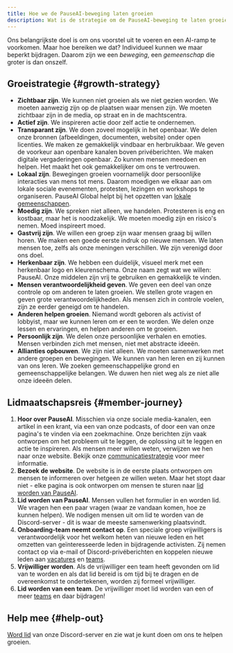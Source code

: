 ```yaml
---
title: Hoe we de PauseAI-beweging laten groeien
description: Wat is de strategie om de PauseAI-beweging te laten groeien?
---
```

 <!-- end of frontmatter metadata, dashes above need to stay -->

Ons belangrijkste doel is om ons voorstel uit te voeren en een AI-ramp te voorkomen.
Maar hoe bereiken we dat?
Individueel kunnen we maar beperkt bijdragen.
Daarom zijn we een _beweging_, een _gemeenschap_ die groter is dan onszelf.

## Groeistrategie {#growth-strategy}

- **Zichtbaar zijn**. We kunnen niet groeien als we niet gezien worden. We moeten aanwezig zijn op de plaatsen waar mensen zijn. We moeten zichtbaar zijn in de media, op straat en in de machtscentra.
- **Actief zijn**. We inspireren actie door zelf actie te ondernemen.
- **Transparant zijn**. We doen zoveel mogelijk in het openbaar. We delen onze bronnen (afbeeldingen, documenten, website) onder open licenties. We maken ze gemakkelijk vindbaar en herbruikbaar. We geven de voorkeur aan openbare kanalen boven privéberichten. We maken digitale vergaderingen openbaar. Zo kunnen mensen meedoen en helpen. Het maakt het ook gemakkelijker om ons te vertrouwen.
- **Lokaal zijn**. Bewegingen groeien voornamelijk door persoonlijke interacties van mens tot mens. Daarom moedigen we elkaar aan om lokale sociale evenementen, protesten, lezingen en workshops te organiseren. PauseAI Global helpt bij het opzetten van [lokale gemeenschappen](/communities).
- **Moedig zijn**. We spreken niet alleen, we handelen. Protesteren is eng en kostbaar, maar het is noodzakelijk. We moeten moedig zijn en risico's nemen. Moed inspireert moed.
- **Gastvrij zijn**. We willen een groep zijn waar mensen graag bij willen horen. We maken een goede eerste indruk op nieuwe mensen. We laten mensen toe, zelfs als onze meningen verschillen. We zijn verenigd door ons doel.
- **Herkenbaar zijn**. We hebben een duidelijk, visueel merk met een herkenbaar logo en kleurenschema. Onze naam zegt wat we willen: PauseAI. Onze middelen zijn vrij te gebruiken en gemakkelijk te vinden.
- **Mensen verantwoordelijkheid geven**. We geven een deel van onze controle op om anderen te laten groeien. We stellen grote vragen en geven grote verantwoordelijkheden. Als mensen zich in controle voelen, zijn ze eerder geneigd om te handelen.
- **Anderen helpen groeien**. Niemand wordt geboren als activist of lobbyist, maar we kunnen leren om er een te worden. We delen onze lessen en ervaringen, en helpen anderen om te groeien.
- **Persoonlijk zijn**. We delen onze persoonlijke verhalen en emoties. Mensen verbinden zich met mensen, niet met abstracte ideeën.
- **Allianties opbouwen**. We zijn niet alleen. We moeten samenwerken met andere groepen en bewegingen. We kunnen van hen leren en zij kunnen van ons leren. We zoeken gemeenschappelijke grond en gemeenschappelijke belangen. We duwen hen niet weg als ze niet alle onze ideeën delen.

## Lidmaatschapsreis {#member-journey}

1. **Hoor over PauseAI**. Misschien via onze sociale media-kanalen, een artikel in een krant, via een van onze podcasts, of door een van onze pagina's te vinden via een zoekmachine. Onze berichten zijn vaak ontworpen om het probleem uit te leggen, de oplossing uit te leggen en actie te inspireren. Als mensen meer willen weten, verwijzen we hen naar onze website. Bekijk onze [communicatiestrategie](/communication-strategy) voor meer informatie.
1. **Bezoek de website**. De website is in de eerste plaats ontworpen om mensen te informeren over hetgeen ze willen weten. Maar het stopt daar niet - elke pagina is ook ontworpen om mensen te sturen naar [lid worden van PauseAI](/join).
1. **Lid worden van PauseAI**. Mensen vullen het formulier in en worden lid. We vragen hen een paar vragen (waar ze vandaan komen, hoe ze kunnen helpen). We nodigen mensen uit om lid te worden van de Discord-server - dit is waar de meeste samenwerking plaatsvindt.
1. **Onboarding-team neemt contact op**. Een speciale groep vrijwilligers is verantwoordelijk voor het welkom heten van nieuwe leden en het omzetten van geïnteresseerde leden in bijdragende activisten. Zij nemen contact op via e-mail of Discord-privéberichten en koppelen nieuwe leden aan [vacatures](/vacancies) en [teams](/teams).
2. **Vrijwilliger worden**. Als de vrijwilliger een team heeft gevonden om lid van te worden en als dat lid bereid is om tijd bij te dragen en de overeenkomst te ondertekenen, worden zij formeel vrijwilliger.
3. **Lid worden van een team**. De vrijwilliger moet lid worden van een of meer [teams](/teams) en daar bijdragen!

## Help mee {#help-out}

[Word lid](/join) van onze Discord-server en zie wat je kunt doen om ons te helpen groeien.